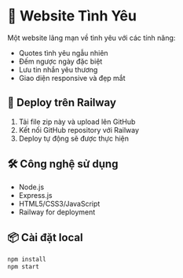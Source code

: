 # 💖 Website Tình Yêu

Một website lãng mạn về tình yêu với các tính năng:
- Quotes tình yêu ngẫu nhiên
- Đếm ngược ngày đặc biệt
- Lưu tin nhắn yêu thương
- Giao diện responsive và đẹp mắt

## 🚀 Deploy trên Railway

1. Tải file zip này và upload lên GitHub
2. Kết nối GitHub repository với Railway
3. Deploy tự động sẽ được thực hiện

## 🛠 Công nghệ sử dụng
- Node.js
- Express.js
- HTML5/CSS3/JavaScript
- Railway for deployment

## 📦 Cài đặt local
```bash
npm install
npm start
